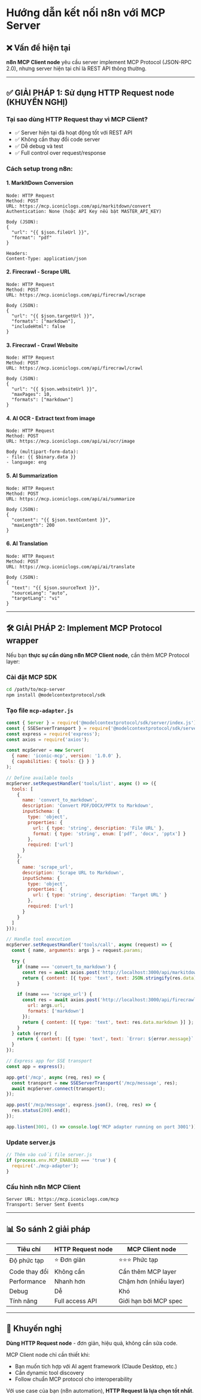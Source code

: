 # Hướng dẫn kết nối n8n với MCP Server

## ❌ Vấn đề hiện tại

**n8n MCP Client node** yêu cầu server implement MCP Protocol (JSON-RPC 2.0), nhưng server hiện tại chỉ là REST API thông thường.

---

## ✅ GIẢI PHÁP 1: Sử dụng HTTP Request node (KHUYẾN NGHỊ)

### Tại sao dùng HTTP Request thay vì MCP Client?

- ✅ Server hiện tại đã hoạt động tốt với REST API
- ✅ Không cần thay đổi code server
- ✅ Dễ debug và test
- ✅ Full control over request/response

### Cách setup trong n8n:

#### 1. **MarkItDown Conversion**

```
Node: HTTP Request
Method: POST
URL: https://mcp.iconiclogs.com/api/markitdown/convert
Authentication: None (hoặc API Key nếu bật MASTER_API_KEY)

Body (JSON):
{
  "url": "{{ $json.fileUrl }}",
  "format": "pdf"
}

Headers:
Content-Type: application/json
```

#### 2. **Firecrawl - Scrape URL**

```
Node: HTTP Request
Method: POST
URL: https://mcp.iconiclogs.com/api/firecrawl/scrape

Body (JSON):
{
  "url": "{{ $json.targetUrl }}",
  "formats": ["markdown"],
  "includeHtml": false
}
```

#### 3. **Firecrawl - Crawl Website**

```
Node: HTTP Request
Method: POST
URL: https://mcp.iconiclogs.com/api/firecrawl/crawl

Body (JSON):
{
  "url": "{{ $json.websiteUrl }}",
  "maxPages": 10,
  "formats": ["markdown"]
}
```

#### 4. **AI OCR - Extract text from image**

```
Node: HTTP Request
Method: POST
URL: https://mcp.iconiclogs.com/api/ai/ocr/image

Body (multipart-form-data):
- file: {{ $binary.data }}
- language: eng
```

#### 5. **AI Summarization**

```
Node: HTTP Request
Method: POST
URL: https://mcp.iconiclogs.com/api/ai/summarize

Body (JSON):
{
  "content": "{{ $json.textContent }}",
  "maxLength": 200
}
```

#### 6. **AI Translation**

```
Node: HTTP Request
Method: POST
URL: https://mcp.iconiclogs.com/api/ai/translate

Body (JSON):
{
  "text": "{{ $json.sourceText }}",
  "sourceLang": "auto",
  "targetLang": "vi"
}
```

---

## 🛠️ GIẢI PHÁP 2: Implement MCP Protocol wrapper

Nếu bạn **thực sự cần dùng n8n MCP Client node**, cần thêm MCP Protocol layer:

### Cài đặt MCP SDK

```bash
cd /path/to/mcp-server
npm install @modelcontextprotocol/sdk
```

### Tạo file `mcp-adapter.js`

```javascript
const { Server } = require('@modelcontextprotocol/sdk/server/index.js');
const { SSEServerTransport } = require('@modelcontextprotocol/sdk/server/sse.js');
const express = require('express');
const axios = require('axios');

const mcpServer = new Server(
  { name: 'iconic-mcp', version: '1.0.0' },
  { capabilities: { tools: {} } }
);

// Define available tools
mcpServer.setRequestHandler('tools/list', async () => ({
  tools: [
    {
      name: 'convert_to_markdown',
      description: 'Convert PDF/DOCX/PPTX to Markdown',
      inputSchema: {
        type: 'object',
        properties: {
          url: { type: 'string', description: 'File URL' },
          format: { type: 'string', enum: ['pdf', 'docx', 'pptx'] }
        },
        required: ['url']
      }
    },
    {
      name: 'scrape_url',
      description: 'Scrape URL to Markdown',
      inputSchema: {
        type: 'object',
        properties: {
          url: { type: 'string', description: 'Target URL' }
        },
        required: ['url']
      }
    }
  ]
}));

// Handle tool execution
mcpServer.setRequestHandler('tools/call', async (request) => {
  const { name, arguments: args } = request.params;

  try {
    if (name === 'convert_to_markdown') {
      const res = await axios.post('http://localhost:3000/api/markitdown/convert', args);
      return { content: [{ type: 'text', text: JSON.stringify(res.data) }] };
    }

    if (name === 'scrape_url') {
      const res = await axios.post('http://localhost:3000/api/firecrawl/scrape', {
        url: args.url,
        formats: ['markdown']
      });
      return { content: [{ type: 'text', text: res.data.markdown }] };
    }
  } catch (error) {
    return { content: [{ type: 'text', text: `Error: ${error.message}` }], isError: true };
  }
});

// Express app for SSE transport
const app = express();

app.get('/mcp', async (req, res) => {
  const transport = new SSEServerTransport('/mcp/message', res);
  await mcpServer.connect(transport);
});

app.post('/mcp/message', express.json(), (req, res) => {
  res.status(200).end();
});

app.listen(3001, () => console.log('MCP adapter running on port 3001'));
```

### Update server.js

```javascript
// Thêm vào cuối file server.js
if (process.env.MCP_ENABLED === 'true') {
  require('./mcp-adapter');
}
```

### Cấu hình n8n MCP Client

```
Server URL: https://mcp.iconiclogs.com/mcp
Transport: Server Sent Events
```

---

## 📊 So sánh 2 giải pháp

| Tiêu chí | HTTP Request node | MCP Client node |
|----------|-------------------|-----------------|
| Độ phức tạp | ⭐ Đơn giản | ⭐⭐⭐ Phức tạp |
| Code thay đổi | Không cần | Cần thêm MCP layer |
| Performance | Nhanh hơn | Chậm hơn (nhiều layer) |
| Debug | Dễ | Khó |
| Tính năng | Full access API | Giới hạn bởi MCP spec |

---

## 🎯 Khuyến nghị

**Dùng HTTP Request node** - đơn giản, hiệu quả, không cần sửa code.

MCP Client node chỉ cần thiết khi:
- Bạn muốn tích hợp với AI agent framework (Claude Desktop, etc.)
- Cần dynamic tool discovery
- Follow chuẩn MCP protocol cho interoperability

Với use case của bạn (n8n automation), **HTTP Request là lựa chọn tốt nhất**.
